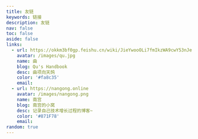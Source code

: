 ```yaml
---
title: 友链
keywords: 链接
description: 友链
nav: false
toc: false
aside: false
links: 
  - url: https://okkm3bf0gp.feishu.cn/wiki/JieYwooOLi7fmIkzWA9cwY53nJe
    avatar: /images/qu.jpg
    name: 曲
    blog: Qu's Handbook
    desc: 曲项向天鸽
    color: '#fa8c35' 
    email:   
  - url: https://nangong.online
    avatar: /images/nangong.png
    name: 南宫
    blog: 南宫的小窝
    desc: 记录自己技术增长过程的博客~
    color: '#871F78' 
    email: 
random: true
---
```


<YunLinks :links="frontmatter.links" :random="frontmatter.random" />
